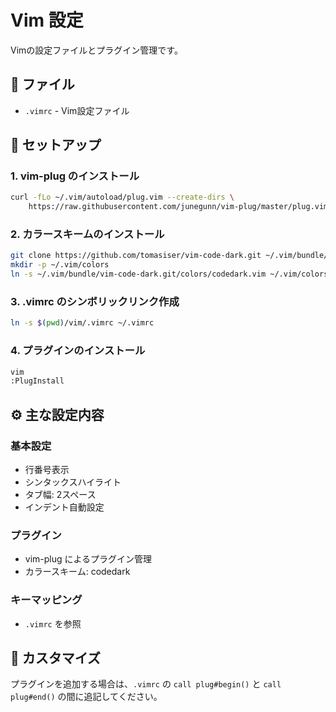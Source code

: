 # Vim 設定

Vimの設定ファイルとプラグイン管理です。

## 📄 ファイル

- `.vimrc` - Vim設定ファイル

## 🚀 セットアップ

### 1. vim-plug のインストール

```bash
curl -fLo ~/.vim/autoload/plug.vim --create-dirs \
    https://raw.githubusercontent.com/junegunn/vim-plug/master/plug.vim
```

### 2. カラースキームのインストール

```bash
git clone https://github.com/tomasiser/vim-code-dark.git ~/.vim/bundle/vim-code-dark.git
mkdir -p ~/.vim/colors
ln -s ~/.vim/bundle/vim-code-dark.git/colors/codedark.vim ~/.vim/colors/codedark.vim
```

### 3. .vimrc のシンボリックリンク作成

```bash
ln -s $(pwd)/vim/.vimrc ~/.vimrc
```

### 4. プラグインのインストール

```bash
vim
:PlugInstall
```

## ⚙️ 主な設定内容

### 基本設定

- 行番号表示
- シンタックスハイライト
- タブ幅: 2スペース
- インデント自動設定

### プラグイン

- vim-plug によるプラグイン管理
- カラースキーム: codedark

### キーマッピング

- `.vimrc` を参照

## 📝 カスタマイズ

プラグインを追加する場合は、`.vimrc` の `call plug#begin()` と `call plug#end()` の間に追記してください。
